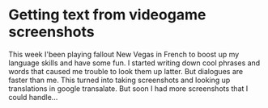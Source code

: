 # Getting text from videogame screenshots

This week I'been playing fallout New Vegas in French to boost up my language skills and have some fun.
I started writing down cool phrases and words that caused me trouble to look them up latter. But dialogues are faster than me.
This turned into taking screenshots and looking up translations in google transalate. But soon I had more screenshots that I could handle...

